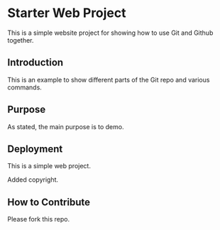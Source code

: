# Starter Web Project

This is a simple website project for showing how to use Git and Github together.

## Introduction

This is an example to show different parts of the Git repo and various commands.

## Purpose

As stated, the main purpose is to demo.

## Deployment

This is a simple web project.

Added copyright.

## How to Contribute

Please fork this repo.